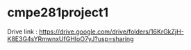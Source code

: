 # cmpe281project1


Drive link : https://drive.google.com/drive/folders/16KrGkZjH-K8E3G4sYRmwnxUfGHIoO7yJ?usp=sharing
